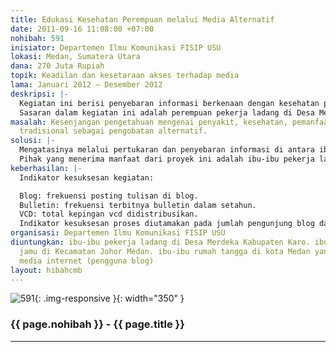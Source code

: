 ```yaml
---
title: Edukasi Kesehatan Perempuan melalui Media Alternatif
date: 2011-09-16 11:08:00 +07:00
nohibah: 591
inisiator: Departemen Ilmu Komunikasi FISIP USU
lokasi: Medan, Sumatera Utara
dana: 270 Juta Rupiah
topik: Keadilan dan kesetaraan akses terhadap media
lama: Januari 2012 – Desember 2012
deskripsi: |-
  Kegiatan ini berisi penyebaran informasi berkenaan dengan kesehatan perempuan, keluarga melalui media alternatif seperti blog, vcd dan bulletin.
  Sasaran dalam kegiatan ini adalah perempuan pekerja ladang di Desa Merdeka Kabupaten Karo, ibu-ibu penjual jamu di kecamatan Medan Johor serta ibu-ibu rumah tangga yang akrab dengan media internet.
masalah: Kesenjangan pengetahuan mengenai penyakit, kesehatan, pemanfaatan tanaman
  tradisional sebagai pengobatan alternatif.
solusi: |-
  Mengatasinya melalui pertukaran dan penyebaran informasi di antara ibu-ibu pekerja ladang di desa Merdeka kabupaten Karo, ibu-ibu penjual jamu di kecamatan Medan Johor serta ibu-ibu rumah tangga yang akrab dengan media internet (blogger).
  Pihak yang menerima manfaat dari proyek ini adalah ibu-ibu pekerja ladang di Desa Merdeka Kabupaten Karo.
keberhasilan: |-
  Indikator kesuksesan kegiatan:

  Blog: frekuensi posting tulisan di blog.
  Bulletin: frekuensi terbitnya bulletin dalam setahun.
  VCD: total kepingan vcd didistribusikan.
  Indikator kesuksesan proses diutamakan pada jumlah pengunjung blog dan meninggalkan pesan.
organisasi: Departemen Ilmu Komunikasi FISIP USU
diuntungkan: ibu-ibu pekerja ladang di Desa Merdeka Kabupaten Karo. ibu-ibu penjual
  jamu di Kecamatan Johor Medan. ibu-ibu rumah tangga di kota Medan yang akrab dengan
  media internet (pengguna blog)
layout: hibahcmb
---
```


![591](/static/img/hibahcmb/591.png){: .img-responsive }{: width="350" }

### {{ page.nohibah }} - {{ page.title }}

---
